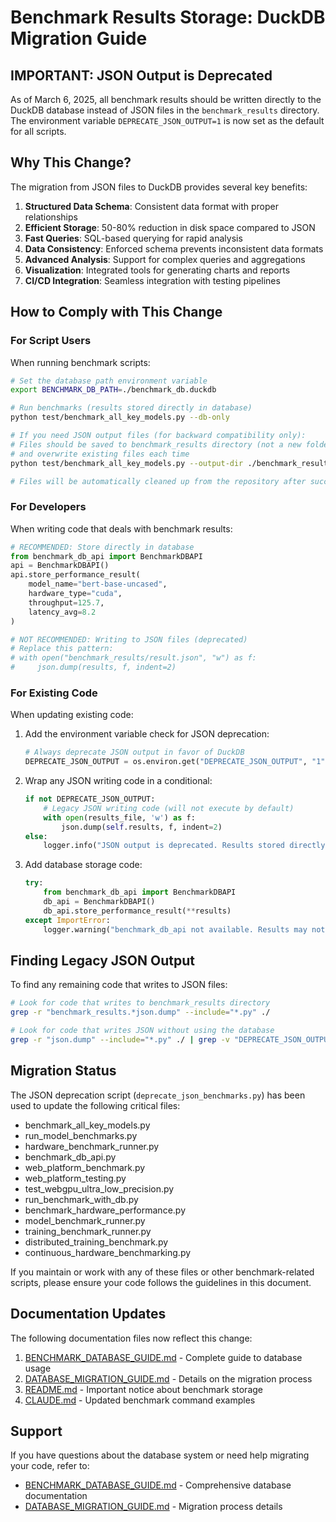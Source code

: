 # Benchmark Results Storage: DuckDB Migration Guide

## IMPORTANT: JSON Output is Deprecated

As of March 6, 2025, all benchmark results should be written directly to the DuckDB database instead of JSON files in the `benchmark_results` directory. The environment variable `DEPRECATE_JSON_OUTPUT=1` is now set as the default for all scripts.

## Why This Change?

The migration from JSON files to DuckDB provides several key benefits:

1. **Structured Data Schema**: Consistent data format with proper relationships
2. **Efficient Storage**: 50-80% reduction in disk space compared to JSON
3. **Fast Queries**: SQL-based querying for rapid analysis
4. **Data Consistency**: Enforced schema prevents inconsistent data formats
5. **Advanced Analysis**: Support for complex queries and aggregations
6. **Visualization**: Integrated tools for generating charts and reports
7. **CI/CD Integration**: Seamless integration with testing pipelines

## How to Comply with This Change

### For Script Users

When running benchmark scripts:

```bash
# Set the database path environment variable
export BENCHMARK_DB_PATH=./benchmark_db.duckdb

# Run benchmarks (results stored directly in database)
python test/benchmark_all_key_models.py --db-only

# If you need JSON output files (for backward compatibility only):
# Files should be saved to benchmark_results directory (not a new folder)
# and overwrite existing files each time
python test/benchmark_all_key_models.py --output-dir ./benchmark_results

# Files will be automatically cleaned up from the repository after successful runs
```

### For Developers

When writing code that deals with benchmark results:

```python
# RECOMMENDED: Store directly in database
from benchmark_db_api import BenchmarkDBAPI
api = BenchmarkDBAPI()
api.store_performance_result(
    model_name="bert-base-uncased",
    hardware_type="cuda",
    throughput=125.7,
    latency_avg=8.2
)

# NOT RECOMMENDED: Writing to JSON files (deprecated)
# Replace this pattern:
# with open("benchmark_results/result.json", "w") as f:
#     json.dump(results, f, indent=2)
```

### For Existing Code

When updating existing code:

1. Add the environment variable check for JSON deprecation:
   ```python
   # Always deprecate JSON output in favor of DuckDB
   DEPRECATE_JSON_OUTPUT = os.environ.get("DEPRECATE_JSON_OUTPUT", "1").lower() in ("1", "true", "yes")
   ```

2. Wrap any JSON writing code in a conditional:
   ```python
   if not DEPRECATE_JSON_OUTPUT:
       # Legacy JSON writing code (will not execute by default)
       with open(results_file, 'w') as f:
           json.dump(self.results, f, indent=2)
   else:
       logger.info("JSON output is deprecated. Results stored directly in database.")
   ```

3. Add database storage code:
   ```python
   try:
       from benchmark_db_api import BenchmarkDBAPI
       db_api = BenchmarkDBAPI()
       db_api.store_performance_result(**results)
   except ImportError:
       logger.warning("benchmark_db_api not available. Results may not be stored properly.")
   ```

## Finding Legacy JSON Output

To find any remaining code that writes to JSON files:

```bash
# Look for code that writes to benchmark_results directory
grep -r "benchmark_results.*json.dump" --include="*.py" ./

# Look for code that writes JSON without using the database
grep -r "json.dump" --include="*.py" ./ | grep -v "DEPRECATE_JSON_OUTPUT"
```

## Migration Status

The JSON deprecation script (`deprecate_json_benchmarks.py`) has been used to update the following critical files:

- benchmark_all_key_models.py
- run_model_benchmarks.py
- hardware_benchmark_runner.py
- benchmark_db_api.py
- web_platform_benchmark.py
- web_platform_testing.py
- test_webgpu_ultra_low_precision.py
- run_benchmark_with_db.py
- benchmark_hardware_performance.py
- model_benchmark_runner.py
- training_benchmark_runner.py
- distributed_training_benchmark.py
- continuous_hardware_benchmarking.py

If you maintain or work with any of these files or other benchmark-related scripts, please ensure your code follows the guidelines in this document.

## Documentation Updates

The following documentation files now reflect this change:

1. [BENCHMARK_DATABASE_GUIDE.md](/home/barberb/ipfs_accelerate_py/test/BENCHMARK_DATABASE_GUIDE.md) - Complete guide to database usage
2. [DATABASE_MIGRATION_GUIDE.md](/home/barberb/ipfs_accelerate_py/test/DATABASE_MIGRATION_GUIDE.md) - Details on the migration process
3. [README.md](/home/barberb/ipfs_accelerate_py/test/README.md) - Important notice about benchmark storage
4. [CLAUDE.md](/home/barberb/ipfs_accelerate_py/test/CLAUDE.md) - Updated benchmark command examples

## Support

If you have questions about the database system or need help migrating your code, refer to:

- [BENCHMARK_DATABASE_GUIDE.md](/home/barberb/ipfs_accelerate_py/test/BENCHMARK_DATABASE_GUIDE.md) - Comprehensive database documentation
- [DATABASE_MIGRATION_GUIDE.md](/home/barberb/ipfs_accelerate_py/test/DATABASE_MIGRATION_GUIDE.md) - Migration process details